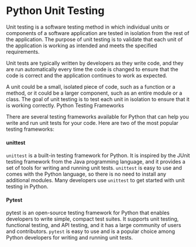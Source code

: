 # Python Unit Testing

Unit testing is a software testing method in which individual units or components of a software application are tested in isolation from the rest of the application. The purpose of unit testing is to validate that each unit of the application is working as intended and meets the specified requirements.

Unit tests are typically written by developers as they write code, and they are run automatically every time the code is changed to ensure that the code is correct and the application continues to work as expected.

A unit could be a small, isolated piece of code, such as a function or a method, or it could be a larger component, such as an entire module or a class. The goal of unit testing is to test each unit in isolation to ensure that it is working correctly.
Python Testing Frameworks

There are several testing frameworks available for Python that can help you write and run unit tests for your code. Here are two of the most popular testing frameworks:

#### unittest

`unittest` is a built-in testing framework for Python. It is inspired by the JUnit testing framework from the Java programming language, and it provides a set of tools for writing and running unit tests. `unittest` is easy to use and comes with the Python language, so there is no need to install any additional modules. Many developers use `unittest` to get started with unit testing in Python.

#### Pytest

pytest is an open-source testing framework for Python that enables developers to write simple, compact test suites. It supports unit testing, functional testing, and API testing, and it has a large community of users and contributors. `pytest` is easy to use and is a popular choice among Python developers for writing and running unit tests.